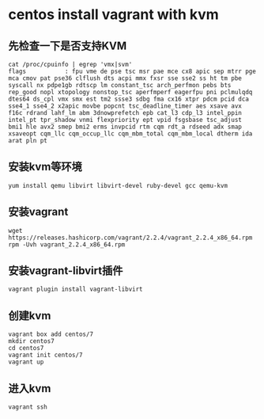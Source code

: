 # centos install vagrant with kvm

## 先检查一下是否支持KVM

```shell
cat /proc/cpuinfo | egrep 'vmx|svm'
flags           : fpu vme de pse tsc msr pae mce cx8 apic sep mtrr pge mca cmov pat pse36 clflush dts acpi mmx fxsr sse sse2 ss ht tm pbe syscall nx pdpe1gb rdtscp lm constant_tsc arch_perfmon pebs bts rep_good nopl xtopology nonstop_tsc aperfmperf eagerfpu pni pclmulqdq dtes64 ds_cpl vmx smx est tm2 ssse3 sdbg fma cx16 xtpr pdcm pcid dca sse4_1 sse4_2 x2apic movbe popcnt tsc_deadline_timer aes xsave avx f16c rdrand lahf_lm abm 3dnowprefetch epb cat_l3 cdp_l3 intel_ppin intel_pt tpr_shadow vnmi flexpriority ept vpid fsgsbase tsc_adjust bmi1 hle avx2 smep bmi2 erms invpcid rtm cqm rdt_a rdseed adx smap xsaveopt cqm_llc cqm_occup_llc cqm_mbm_total cqm_mbm_local dtherm ida arat pln pt
```

## 安装kvm等环境

```shell
yum install qemu libvirt libvirt-devel ruby-devel gcc qemu-kvm
```

## 安装vagrant

```shell
wget https://releases.hashicorp.com/vagrant/2.2.4/vagrant_2.2.4_x86_64.rpm
rpm -Uvh vagrant_2.2.4_x86_64.rpm
```

## 安装vagrant-libvirt插件

```shell
vagrant plugin install vagrant-libvirt
```

## 创建kvm

```shell
vagrant box add centos/7
mkdir centos7
cd centos7
vagrant init centos/7
vagrant up
```

## 进入kvm

```shell
vagrant ssh
```